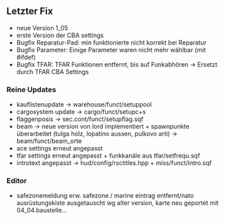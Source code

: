 ## Letzter Fix
- neue Version 1_05
- erste Version der CBA settings
- Bugfix Reparatur-Pad: min funktionierte nicht korrekt bei Reparatur
- Bugfix Parameter: Einige Parameter waren nicht mehr wählbar (mit #ifdef)
- Bugfix TFAR: TFAR Funktionen entfernt, bis auf Funkabhören -> Ersetzt durch TFAR CBA Settings

### Reine Updates
- kauflistenupdate -> warehouse/funct/setuppool
- cargosystem update -> cargo/funct/setupc+s
- flaggenposis -> sec.cont/funct/setupflag.sqf
- beam -> neue version von lord implementiert + spawnpunkte überarbeitet (tulga holz, lopatino aussen, pulkovo arti) -> beam/funct/beam_orte
- ace settings erneut angepasst
- tfar settings erneut angepasst + funkkanäle aus tfar/setfrequ.sqf
- introtext angepasst -> hud/config/rsctitles.hpp + miss/funct/intro.sqf

### Editor
- safezonemeldung erw. safezone / marine eintrag entfernt/nato ausrüstungskiste ausgetauscht wg alter version, karte neu geportet mit 04_04.baustelle...
